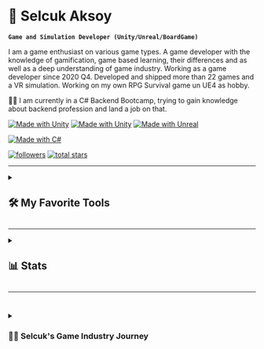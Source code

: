 # 🧙 Selcuk Aksoy
**`Game and Simulation Developer (Unity/Unreal/BoardGame)`**

I am a game enthusiast on various game types. A game developer with the knowledge of gamification, game based learning, their differences and as well as a deep understanding of game industry.
Working as a game developer since 2020 Q4. Developed and shipped more than 22 games and a VR simulation. Working on my own RPG Survival game un UE4 as hobby.

👨‍💻 I am currently in a C# Backend Bootcamp, trying to gain knowledge about backend profession and land a job on that.

[![Made with Unity](https://img.shields.io/badge/Open%20To%20Work-Unity%20Game%20Developer-57b9d3.svg?style=plastic&logo=unity)](https://unity3d.com)
[![Made with Unity](https://img.shields.io/badge/Open%20To%20Work-Unity%20VR%20Simulation%20Developer-57b9d3.svg?style=plastic&logo=unity)](https://unity3d.com)
[![Made with Unreal](https://img.shields.io/badge/Open%20To%20Work-Unreal%20Game%20Developer-57b9d3.svg?style=plastic&logo=unreal%20engine)](https://unreal.com)

[![Made with C#](https://img.shields.io/badge/In%20Training-Backend%20Developer-00b911.svg?style=plastic&logo=csharp)](https://microsoft.com)

 <p align="left">
      <a href="https://github.com/Selconag?tab=followers">
         <img alt="followers" title="Follow me on Github" src="https://custom-icon-badges.demolab.com/github/followers/Selconag?color=236ad3&labelColor=1155ba&style=for-the-badge&logo=person-add&label=Follow&logoColor=white"/></a>
      <a href="https://github.com/Selconag?tab=repositories&sort=stargazers">
         <img alt="total stars" title="Total stars on GitHub" src="https://custom-icon-badges.demolab.com/github/stars/Selconag?color=d6a200&style=for-the-badge&labelColor=C79600&logo=star"/></a>
   </p>
   
---
<details> 
  <summary><h2>🛠️ My Favorite Tools</h2></summary>
  <!-- Some badges are from https://github.com/Ileriayo/markdown-badges -->

  <h3>👨‍💻 Programming and Markup Languages</h3>

  <p>
      <a href="https://github.com/search?q=user%3ADenverCoder1+language%3Ac"><img alt="C" src="https://custom-icon-badges.demolab.com/badge/C-03599C.svg?logo=c-in-hexagon&logoColor=white"></a>
      <a href="https://github.com/search?q=user%3ADenverCoder1+language%3Acpp"><img alt="C++" src="https://custom-icon-badges.demolab.com/badge/C++-9C033A.svg?logo=cpp2&logoColor=white"></a>
      <a href="https://github.com/search?q=user%3ADenverCoder1+language%3Acsharp"><img alt="C#" src="https://custom-icon-badges.demolab.com/badge/C%23-68217A.svg?logo=cs2&logoColor=white"></a>
      <a href="https://github.com/search?q=user%3ADenverCoder1+language%3Ahtml"><img alt="HTML" src="https://img.shields.io/badge/HTML-E34F26.svg?logo=html5&logoColor=white"></a>
      <a href="https://github.com/search?q=user%3ADenverCoder1+language%3Aphp"><img alt="PHP" src="https://img.shields.io/badge/PHP-777BB4.svg?logo=php&logoColor=white"></a>
      <a href="https://github.com/search?q=user%3ADenverCoder1+language%3Apython"><img alt="Python" src="https://img.shields.io/badge/Python-14354C.svg?logo=python&logoColor=white"></a>
      <a href="https://github.com/search?q=user%3ADenverCoder1+language%3Asql"><img alt="SQL" src="https://custom-icon-badges.demolab.com/badge/SQL-025E8C.svg?logo=database&logoColor=white"></a>
  </p>

  <h3>🧰 Frameworks and Libraries</h3>

  <p>
      <a href="#"><img alt=".NET (.Net)" src="https://img.shields.io/badge/.NET-5C2D91?logo=.net&logoColor=white"></a>
      <a href="#"><img alt=".NETCore (.NetCore)" src="https://img.shields.io/badge/.NETCore-5C2D91?logo=.net&logoColor=white"></a>
      <a href="#"><img alt="NumPy" src="https://img.shields.io/badge/Numpy-013243.svg?logo=numpy&logoColor=white"></a>
      <a href="#"><img alt="Pandas" src="https://img.shields.io/badge/Pandas-150458.svg?logo=pandas&logoColor=white"></a>
      <a href="#"><img alt="TensorFlow" src="https://img.shields.io/badge/TensorFlow-FF6F00.svg?logo=TensorFlow&logoColor=white"></a>
  </p>

  <h3>🗄️ Databases and Cloud Hosting</h3>

  <p>
      <a href="#"><img alt="GitHub Pages" src="https://img.shields.io/badge/GitHub%20Pages-327FC7.svg?logo=github&logoColor=white"></a>
      <a href="#"><img alt="MSSQL" src ="https://img.shields.io/badge/MSSQL-4ea94b.svg?logo=microsof%20sql%20server&logoColor=white"></a>
      <a href="#"><img alt="MySQL" src="https://img.shields.io/badge/MySQL-00f.svg?logo=mysql&logoColor=white"></a>
      <a href="#"><img alt="SQLite" src ="https://img.shields.io/badge/SQLite-07405e.svg?logo=sqlite&logoColor=white"></a>
  </p>

  <h3>💻 Software and Tools</h3>

  <p>
      <a href="#"><img alt="Unity" src="https://img.shields.io/badge/Unity-000000.svg?logo=unity&logoColor=white"></a>
      <a href="#"><img alt="Unreal Engine" src="https://img.shields.io/badge/Unreal%20Engine-000000.svg?logo=unreal%20engine&logoColor=white"></a>
      <a href="#"><img alt="Visual Studio" src="https://img.shields.io/badge/Visual%20Studio-8034A9.svg?logo=visual-studio-code&logoColor=white"></a>
      <a href="#"><img alt="Android" src="https://img.shields.io/badge/Android-3DDC84?logo=android&logoColor=white"></a>
      <a href="#"><img alt="Android Studio" src="https://img.shields.io/badge/Android%20Studio-008678.svg?logo=android-studio&logoColor=white"></a>
      <a href="#"><img alt="Discord" src="https://img.shields.io/badge/-Discord-5865F2.svg?logo=discord&logoColor=white"></a>
      <a href="#"><img alt="Git" src="https://img.shields.io/badge/Git-F05033.svg?logo=git&logoColor=white"></a>
      <a href="#"><img alt="GitHub Desktop" src="https://img.shields.io/badge/GitHub%20Desktop-000000.svg?logo=github&logoColor=white"></a>
      <a href="#"><img alt="Fork" src="https://img.shields.io/badge/Fork-0000CC.svg?logo=fork&logoColor=white"></a>
      <a href="#"><img alt="Google Sheets" src="https://img.shields.io/badge/Sheets-34A853.svg?logo=google%20sheets&logoColor=white"></a>
      <a href="#"><img alt="Postman" src="https://img.shields.io/badge/Postman-FF6C37?logo=postman&logoColor=white"></a>
      <a href="#"><img alt="Stack Overflow" src="https://img.shields.io/badge/-Stack%20Overflow-FE7A16?logo=stack-overflow&logoColor=white"></a>
      <a href="#"><img alt="Visual Studio Code" src="https://img.shields.io/badge/Visual%20Studio%20Code-0078d7.svg?logo=visual-studio-code&logoColor=white"></a>
      <a href="#"><img alt="Anaconda" src="https://img.shields.io/badge/Anaconda-00DD00.svg?logo=anaconda-code&logoColor=white"></a>


  </p>
</details>

---

<details> 
 <summary><h2>📊 Stats</h2></summary>
 
![Selcuks's GitHub stats](https://github-readme-stats.vercel.app/api?username=Selconag&show_icons=true&theme=gruvbox)

<!-- ![GitHub Streak](https://streak-stats.demolab.com?user=Selconag&theme=gruvbox&border_radius=4.5) -->
</details> 

---

#
<details>
 <summary><h3>👨‍💻 Selcuk's Game Industry Journey</h3></summary>
I started my coding journey as a naive computer engineering student with a passion to learn everything I could about this programming world. In highschool I found a game making competition to join, that was the first time I ever coded something. After I started university I met with many talented people who have high passion to these interesting machines like me. While in university I founded a strategy gaming club to understand the various concepts of both physical and non-physical(video games) games. While on it me and my club members tried to follow industry standards to gain more knowledge. We held many events about playing and making games. In 2017 I met with Unity and started to use it. In 2018 I switched to Unreal and worked on unreal for 2 years. In 2020 I switched back to Unity due to industry interest of Turkiye and ever since I am using Unity for my personal and proffessional projects I am working on. With a friend of mine we are currently making a RPG Survival game in Unreal engine while I professionnally work with Unity.


You can check my active CV and portofolio in my website:

https://selcukaksoy.com.tr

For playable files or videos of projects I made:

https://drive.google.com/drive/u/1/folders/1g2BBhgySxqJYJ5grrg08MAJXS7WHW74p

Itch.io page:

https://selocanus-hopus.itch.io

